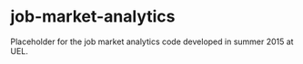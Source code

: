# job-market-analytics
Placeholder for the job market analytics code developed in summer 2015 at UEL.
